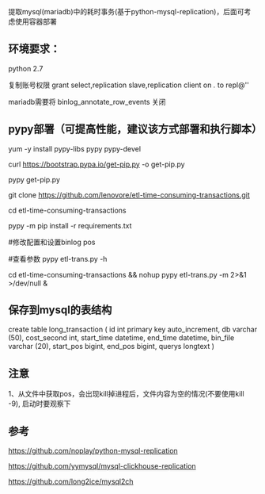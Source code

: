 提取mysql(mariadb)中的耗时事务(基于python-mysql-replication)，后面可考虑使用容器部署


## 环境要求：

python 2.7

复制账号权限 grant select,replication slave,replication client on *.* to repl@''

mariadb需要将 binlog_annotate_row_events 关闭


## pypy部署（可提高性能，建议该方式部署和执行脚本）

yum -y install pypy-libs pypy pypy-devel

curl https://bootstrap.pypa.io/get-pip.py -o get-pip.py

pypy get-pip.py

git clone https://github.com/lenovore/etl-time-consuming-transactions.git

cd etl-time-consuming-transactions

pypy -m pip install -r requirements.txt

#修改配置和设置binlog pos

#查看参数
pypy etl-trans.py -h

cd etl-time-consuming-transactions && nohup pypy etl-trans.py -m 2>&1 >/dev/null &


## 保存到mysql的表结构

create table long_transaction (
  id int primary key auto_increment, db varchar (50), cost_second int, start_time datetime, end_time datetime, bin_file varchar (20), start_pos bigint, end_pos bigint, querys longtext
)

## 注意
1、从文件中获取pos，会出现kill掉进程后，文件内容为空的情况(不要使用kill -9), 启动时要观察下

## 参考

https://github.com/noplay/python-mysql-replication

https://github.com/yymysql/mysql-clickhouse-replication

https://github.com/long2ice/mysql2ch
